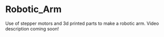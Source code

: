 # Robotic_Arm
Use of stepper motors and 3d printed parts to make a robotic arm. Video description coming soon!
